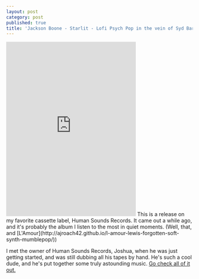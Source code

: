 ```yaml
---
layout: post
category: post
published: true
title: 'Jackson Boone - Starlit - Lofi Psych Pop in the vein of Syd Barrett? '
---
```

<iframe style="border: 0; width: 350px; height: 470px;" src="https://bandcamp.com/EmbeddedPlayer/album=3193740555/size=large/bgcol=ffffff/linkcol=0687f5/tracklist=false/transparent=true/" seamless><a href="http://humansoundsrecords.bandcamp.com/album/starlit"> Starlit by Jackson Boone</a></iframe> This is a release on my favorite cassette label, Human Sounds Records. It came out a while ago, and it's probably the album I listen to the most in quiet moments. (Well, that, and [L'Amour](http://ajroach42.github.io/l-amour-lewis-forgotten-soft-synth-mumblepop/)) 

I met the owner of Human Sounds Records, Joshua, when he was just getting started, and was still dubbing all his tapes by hand. He's such a cool dude, and he's put together some truly astounding music. [Go check all of it out.](https://humansoundsrecords.bandcamp.com/)
